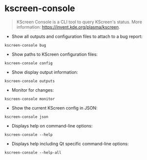 # kscreen-console

> KScreen Console is a CLI tool to query KScreen's status.
> More information: <https://invent.kde.org/plasma/kscreen>.

- Show all outputs and configuration files to attach to a bug report:

`kscreen-console bug`

- Show paths to KScreen configuration files:

`kscreen-console config`

- Show display output information:

`kscreen-console outputs`

- Monitor for changes:

`kscreen-console monitor`

- Show the current KScreen config in JSON:

`kscreen-console json`

- Displays help on command-line options:

`kscreen-console --help`

- Displays help including Qt specific command-line options:

`kscreen-console --help-all`
